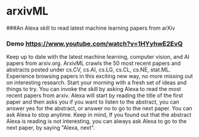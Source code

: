 # arxivML
###An Alexa skill to read latest machine learning papers from arXiv
### Demo https://www.youtube.com/watch?v=1HYyhwE2EvQ

Keep up to date with the latest machine learning, computer vision, and AI papers from arxiv.org.  ArxivML crawls the 50 most recent papers and abstracts posted under cs.CV, cs.AI, cs.LG, cs.CL, cs.NE, stat.ML.
Experience browsing papers in this exciting new way, no more missing out on interesting research. Start your morning with a fresh set of ideas and things to try. 
You can invoke the skill by asking Alexa to read the most recent papers from arxiv. Alexa will start by reading the title of the first paper and then asks you if you want to listen to the abstract, you can answer yes for the abstract, or answer no to go to the next paper. You can ask Alexa to stop anytime. Keep in mind, If you found out that the abstract Alexa is reading is not interesting, you can always ask Alexa to go to the next paper, by saying "Alexa, next".
